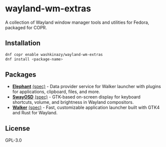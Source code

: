 # wayland-wm-extras

A collection of Wayland window manager tools and utilities for Fedora, packaged for COPR.

## Installation

```bash
dnf copr enable washkinazy/wayland-wm-extras
dnf install <package-name>
```

## Packages

- **[Elephant](https://github.com/abenz1267/elephant)** [(spec)](elephant/elephant.spec) - Data provider service for Walker launcher with plugins for applications, clipboard, files, and more.
- **[SwayOSD](https://github.com/ErikReider/SwayOSD)** [(spec)](swayosd/swayosd.spec) - GTK-based on-screen display for keyboard shortcuts, volume, and brightness in Wayland compositors.
- **[Walker](https://github.com/abenz1267/walker)** [(spec)](walker/walker.spec) - Fast, customizable application launcher built with GTK4 and Rust for Wayland.

## License

GPL-3.0
